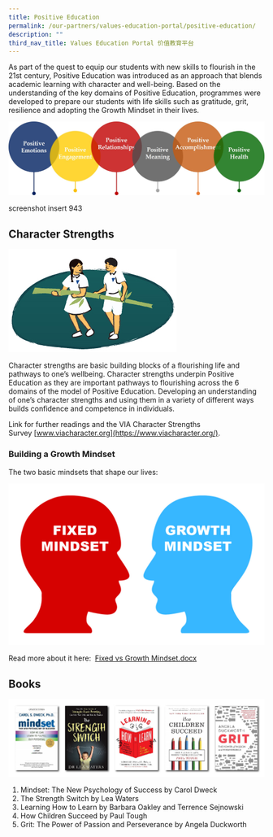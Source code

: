 ```yaml
---
title: Positive Education
permalink: /our-partners/values-education-portal/positive-education/
description: ""
third_nav_title: Values Education Portal 价值教育平台
---
```


As part of the quest to equip our students with new skills to flourish in the 21st century, Positive Education was introduced as an approach that blends academic learning with character and well-being. Based on the understanding of the key domains of Positive Education, programmes were developed to prepare our students with life skills such as gratitude, grit, resilience and adopting the Growth Mindset in their lives.

  

![02_PositiveEducation07.jpg](/images/02_PositiveEducation07.jpg)

screenshot insert 943
## Character Strengths

![02_PositiveEducation_CharacterStrengths.jpg](/images/02_PositiveEducation_CharacterStrengths.jpg)  

Character strengths are basic building blocks of a flourishing life and pathways to one’s wellbeing. Character strengths underpin Positive Education as they are important pathways to flourishing across the 6 domains of the model of Positive Education. Developing an understanding of one’s character strengths and using them in a variety of different ways builds confidence and competence in individuals.
  

Link for further readings and the VIA Character Strengths Survey [www.viacharacter.org](https://www.viacharacter.org/).

  

### Building a Growth Mindset


The two basic mindsets that shape our lives:

  

![02_PositiveEducation05.jpg](/images/02_PositiveEducation05.jpg) 

  

Read more about it here:  [Fixed vs Growth Mindset.docx](https://nanhuahigh-moe-edu-sg-admin.cwp.sg/qql/slot/u528/Fixed%20vs%20Growth%20Mindset.docx)


## Books

![02_PositiveEducation06.jpg](/images/02_PositiveEducation06.jpg)  

  
  

1. Mindset: The New Psychology of Success by Carol Dweck  
2. The Strength Switch by Lea Waters  
3. Learning How to Learn by Barbara Oakley and Terrence Sejnowski  
4. How Children Succeed by Paul Tough  
5. Grit: The Power of Passion and Perseverance by Angela Duckworth